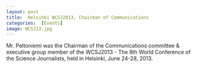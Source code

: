 ```yaml
---
layout: post 
title:  Helsinki WCSJ2013, Chairman of Communications
categories:  [Events] 
image: WCSJ13.jpg
---
```

Mr. Peltoniemi was the Chairman of the Communications committee & executive group member of the WCSJ2013 - The 8th World Conference of the Science Journalists, held in Helsinki, June 24-28, 2013.
